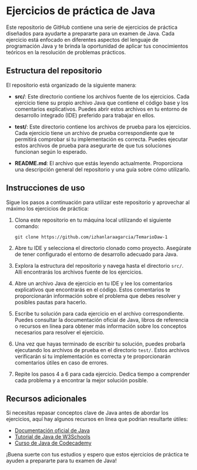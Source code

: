 # Ejercicios de práctica de Java

Este repositorio de GitHub contiene una serie de ejercicios de práctica diseñados para ayudarte a prepararte para un examen de Java. Cada ejercicio está enfocado en diferentes aspectos del lenguaje de programación Java y te brinda la oportunidad de aplicar tus conocimientos teóricos en la resolución de problemas prácticos.

## Estructura del repositorio

El repositorio está organizado de la siguiente manera:

- **src/**: Este directorio contiene los archivos fuente de los ejercicios. Cada ejercicio tiene su propio archivo Java que contiene el código base y los comentarios explicativos. Puedes abrir estos archivos en tu entorno de desarrollo integrado (IDE) preferido para trabajar en ellos.

- **test/**: Este directorio contiene los archivos de prueba para los ejercicios. Cada ejercicio tiene un archivo de prueba correspondiente que te permitirá comprobar si tu implementación es correcta. Puedes ejecutar estos archivos de prueba para asegurarte de que tus soluciones funcionan según lo esperado.

- **README.md**: El archivo que estás leyendo actualmente. Proporciona una descripción general del repositorio y una guía sobre cómo utilizarlo.

## Instrucciones de uso

Sigue los pasos a continuación para utilizar este repositorio y aprovechar al máximo los ejercicios de práctica:

1. Clona este repositorio en tu máquina local utilizando el siguiente comando:
   ```
   git clone https://github.com/izhanlaraagarcia/TemarioDaw-1
   ```

2. Abre tu IDE y selecciona el directorio clonado como proyecto. Asegúrate de tener configurado el entorno de desarrollo adecuado para Java.

3. Explora la estructura del repositorio y navega hasta el directorio `src/`. Allí encontrarás los archivos fuente de los ejercicios.

4. Abre un archivo Java de ejercicio en tu IDE y lee los comentarios explicativos que encontrarás en el código. Estos comentarios te proporcionarán información sobre el problema que debes resolver y posibles pautas para hacerlo.

5. Escribe tu solución para cada ejercicio en el archivo correspondiente. Puedes consultar la documentación oficial de Java, libros de referencia o recursos en línea para obtener más información sobre los conceptos necesarios para resolver el ejercicio.

6. Una vez que hayas terminado de escribir tu solución, puedes probarla ejecutando los archivos de prueba en el directorio `test/`. Estos archivos verificarán si tu implementación es correcta y te proporcionarán comentarios útiles en caso de errores.

7. Repite los pasos 4 a 6 para cada ejercicio. Dedica tiempo a comprender cada problema y a encontrar la mejor solución posible.

## Recursos adicionales

Si necesitas repasar conceptos clave de Java antes de abordar los ejercicios, aquí hay algunos recursos en línea que podrían resultarte útiles:

- [Documentación oficial de Java](https://docs.oracle.com/en/java/)
- [Tutorial de Java de W3Schools](https://www.w3schools.com/java/)
- [Curso de Java de Codecademy](https://www.codecademy.com/learn/learn-java)

¡Buena suerte con tus estudios y espero que estos ejercicios de práctica te ayuden a prepararte para tu examen de Java!
